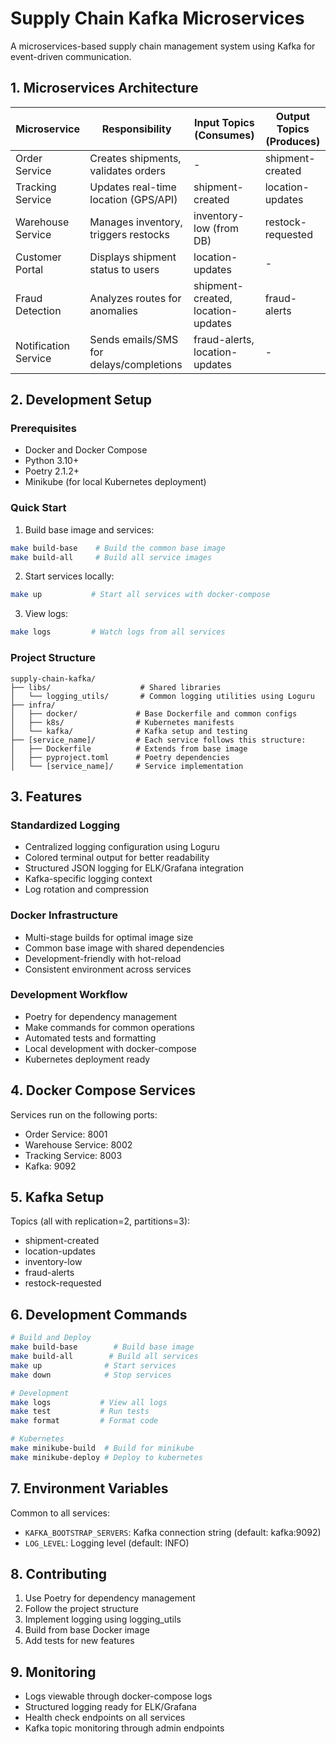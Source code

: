 # Supply Chain Kafka Microservices

A microservices-based supply chain management system using Kafka for event-driven communication.

## 1. Microservices Architecture

| Microservice | Responsibility | Input Topics (Consumes) | Output Topics (Produces) |
|--------------|----------------|------------------------|------------------------|
| Order Service | Creates shipments, validates orders | - | shipment-created |
| Tracking Service | Updates real-time location (GPS/API) | shipment-created | location-updates |
| Warehouse Service | Manages inventory, triggers restocks | inventory-low (from DB) | restock-requested |
| Customer Portal | Displays shipment status to users | location-updates | - |
| Fraud Detection | Analyzes routes for anomalies | shipment-created, location-updates | fraud-alerts |
| Notification Service | Sends emails/SMS for delays/completions | fraud-alerts, location-updates | - |

## 2. Development Setup

### Prerequisites
- Docker and Docker Compose
- Python 3.10+
- Poetry 2.1.2+
- Minikube (for local Kubernetes deployment)

### Quick Start

1. Build base image and services:
```bash
make build-base    # Build the common base image
make build-all     # Build all service images
```

2. Start services locally:
```bash
make up           # Start all services with docker-compose
```

3. View logs:
```bash
make logs         # Watch logs from all services
```

### Project Structure
```
supply-chain-kafka/
├── libs/                    # Shared libraries
│   └── logging_utils/       # Common logging utilities using Loguru
├── infra/
│   ├── docker/             # Base Dockerfile and common configs
│   ├── k8s/                # Kubernetes manifests
│   └── kafka/              # Kafka setup and testing
├── [service_name]/         # Each service follows this structure:
│   ├── Dockerfile          # Extends from base image
│   ├── pyproject.toml      # Poetry dependencies
│   └── [service_name]/     # Service implementation
```

## 3. Features

### Standardized Logging
- Centralized logging configuration using Loguru
- Colored terminal output for better readability
- Structured JSON logging for ELK/Grafana integration
- Kafka-specific logging context
- Log rotation and compression

### Docker Infrastructure
- Multi-stage builds for optimal image size
- Common base image with shared dependencies
- Development-friendly with hot-reload
- Consistent environment across services

### Development Workflow
- Poetry for dependency management
- Make commands for common operations
- Automated tests and formatting
- Local development with docker-compose
- Kubernetes deployment ready

## 4. Docker Compose Services

Services run on the following ports:
- Order Service: 8001
- Warehouse Service: 8002
- Tracking Service: 8003
- Kafka: 9092

## 5. Kafka Setup

Topics (all with replication=2, partitions=3):
- shipment-created
- location-updates
- inventory-low
- fraud-alerts
- restock-requested

## 6. Development Commands

```bash
# Build and Deploy
make build-base        # Build base image
make build-all        # Build all services
make up              # Start services
make down            # Stop services

# Development
make logs           # View all logs
make test           # Run tests
make format         # Format code

# Kubernetes
make minikube-build  # Build for minikube
make minikube-deploy # Deploy to kubernetes
```

## 7. Environment Variables

Common to all services:
- `KAFKA_BOOTSTRAP_SERVERS`: Kafka connection string (default: kafka:9092)
- `LOG_LEVEL`: Logging level (default: INFO)

## 8. Contributing

1. Use Poetry for dependency management
2. Follow the project structure
3. Implement logging using logging_utils
4. Build from base Docker image
5. Add tests for new features

## 9. Monitoring

- Logs viewable through docker-compose logs
- Structured logging ready for ELK/Grafana
- Health check endpoints on all services
- Kafka topic monitoring through admin endpoints